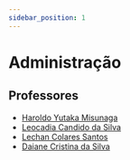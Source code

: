 ```yaml
---
sidebar_position: 1
---
```


# Administração


## Professores

- [Haroldo Yutaka Misunaga](haroldo_yutaka_misunaga)
- [Leocadia Candido da Silva](leocadia_candido_da_silva)
- [Lechan Colares Santos](lechan_colares_santos)
- [Daiane Cristina da Silva](pss_gestao)